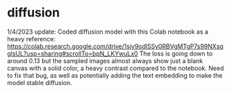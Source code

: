 # diffusion
1/4/2023 update:
Coded diffusion model with this Colab notebook as a heavy reference: 
https://colab.research.google.com/drive/1sjy9odlSSy0RBVgMTgP7s99NXsqglsUL?usp=sharing#scrollTo=bpN_LKYwuLx0
The loss is going down to around 0.13 but the sampled images almost always show just a blank canvas with a solid color, a heavy contrast
compared to the notebook.
Need to fix that bug, as well as potentially adding the text embedding to make the model stable diffusion.
